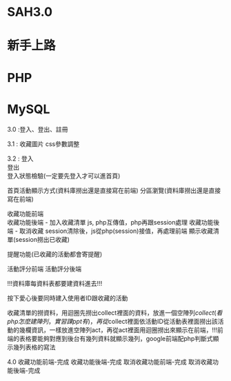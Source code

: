 # SAH3.0
# 新手上路
# PHP
# MySQL

3.0 :登入、登出、註冊

3.1 : 收藏圖片
      css參數調整

3.2 :
登入	
登出	
登入狀態檢驗(一定要先登入才可以進首頁)	

首頁活動顯示方式(資料庫撈出還是直接寫在前端)
分區瀏覽(資料庫撈出還是直接寫在前端)

收藏功能前端	
收藏功能後端 - 加入收藏清單 js, php互傳值，php再跟session處理
收藏功能後端 - 取消收藏 session清除後，js從php(session)接值，再處理前端
顯示收藏清單(session撈出已收藏)

提醒功能(已收藏的活動都會寄提醒)

活動評分前端
活動評分後端

!!!資料庫每資料表都要建資料進去!!!

按下愛心後要同時建入使用者ID跟收藏的活動


收藏清單的撈資料，用迴圈先撈出collect裡面的資料，放進一個空陣列$collect(看php怎麼建陣列，實習課ppt有)，再從$collect裡面依活動ID從活動表裡面撈出該活動的幾欄資訊，一樣放進空陣列act，再從act裡面用迴圈撈出來顯示在前端，!!!前端的表格要能夠對應到後台有幾列資料就顯示幾列，google前端配php判斷式顯示幾列表格的寫法

4.0
收藏功能前端-完成
收藏功能後端-完成
取消收藏功能前端-完成
取消收藏功能後端-完成


